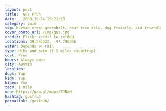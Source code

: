 ```yaml
---
layout: post
title:  Gus Fruh
date:   2000-10-24 19:21:39
category: swim
tag: barton creek greenbelt, near taco deli, dog freindly, kid friendly, bike friendly
cover_photo_url: /img/gus.jpg
credit: Flickr credit to ret0dd 
locations: 30.249322, -97.796646
water: Depends on rain
type: Hike and swim (2.5 miles roundtrip)
cost: Free
hours: Always open
city: Austin
location: 
dogs: Yup
kids: Yup
bikes: Yup
taco: 1 mile
map: https://goo.gl/maps/ZJNdH
hashtag: gusfruh
permalink: /gusfruh/
---
```



